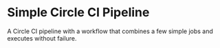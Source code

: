 # Simple Circle CI Pipeline
A Circle CI pipeline with a workflow that combines a few simple jobs and executes without failure.

